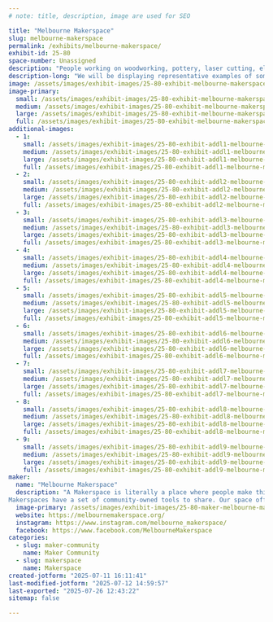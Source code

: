 ```yaml
---
# note: title, description, image are used for SEO

title: "Melbourne Makerspace"
slug: melbourne-makerspace
permalink: /exhibits/melbourne-makerspace/
exhibit-id: 25-80
space-number: Unassigned
description: "People working on woodworking, pottery, laser cutting, electronics, software, and 3D printing, etc."
description-long: "We will be displaying representative examples of some completed projects provided by some of our members. We will also have a couple of live interactive projects involving cameras with Raspberry Pi computers. There is a video tour of our MakerSpace as well as a Slideshow of various completed projects that are too large to bring to MakerFaire Orlando."
image: /assets/images/exhibit-images/25-80-exhibit-melbourne-makerspace-dsc01424-large.JPG
image-primary: 
  small: /assets/images/exhibit-images/25-80-exhibit-melbourne-makerspace-dsc01424-small.JPG
  medium: /assets/images/exhibit-images/25-80-exhibit-melbourne-makerspace-dsc01424-medium.JPG
  large: /assets/images/exhibit-images/25-80-exhibit-melbourne-makerspace-dsc01424-large.JPG
  full: /assets/images/exhibit-images/25-80-exhibit-melbourne-makerspace-dsc01424-full.JPG
additional-images: 
  - 1:
    small: /assets/images/exhibit-images/25-80-exhibit-addl1-melbourne-makerspace-dsc01425-small.JPG
    medium: /assets/images/exhibit-images/25-80-exhibit-addl1-melbourne-makerspace-dsc01425-medium.JPG
    large: /assets/images/exhibit-images/25-80-exhibit-addl1-melbourne-makerspace-dsc01425-large.JPG
    full: /assets/images/exhibit-images/25-80-exhibit-addl1-melbourne-makerspace-dsc01425-full.JPG
  - 2:
    small: /assets/images/exhibit-images/25-80-exhibit-addl2-melbourne-makerspace-dsc01423-small.JPG
    medium: /assets/images/exhibit-images/25-80-exhibit-addl2-melbourne-makerspace-dsc01423-medium.JPG
    large: /assets/images/exhibit-images/25-80-exhibit-addl2-melbourne-makerspace-dsc01423-large.JPG
    full: /assets/images/exhibit-images/25-80-exhibit-addl2-melbourne-makerspace-dsc01423-full.JPG
  - 3:
    small: /assets/images/exhibit-images/25-80-exhibit-addl3-melbourne-makerspace-dsc01426-small.JPG
    medium: /assets/images/exhibit-images/25-80-exhibit-addl3-melbourne-makerspace-dsc01426-medium.JPG
    large: /assets/images/exhibit-images/25-80-exhibit-addl3-melbourne-makerspace-dsc01426-large.JPG
    full: /assets/images/exhibit-images/25-80-exhibit-addl3-melbourne-makerspace-dsc01426-full.JPG
  - 4:
    small: /assets/images/exhibit-images/25-80-exhibit-addl4-melbourne-makerspace-dsc01433-small.JPG
    medium: /assets/images/exhibit-images/25-80-exhibit-addl4-melbourne-makerspace-dsc01433-medium.JPG
    large: /assets/images/exhibit-images/25-80-exhibit-addl4-melbourne-makerspace-dsc01433-large.JPG
    full: /assets/images/exhibit-images/25-80-exhibit-addl4-melbourne-makerspace-dsc01433-full.JPG
  - 5:
    small: /assets/images/exhibit-images/25-80-exhibit-addl5-melbourne-makerspace-dsc01427-small.JPG
    medium: /assets/images/exhibit-images/25-80-exhibit-addl5-melbourne-makerspace-dsc01427-medium.JPG
    large: /assets/images/exhibit-images/25-80-exhibit-addl5-melbourne-makerspace-dsc01427-large.JPG
    full: /assets/images/exhibit-images/25-80-exhibit-addl5-melbourne-makerspace-dsc01427-full.JPG
  - 6:
    small: /assets/images/exhibit-images/25-80-exhibit-addl6-melbourne-makerspace-dsc01428-small.JPG
    medium: /assets/images/exhibit-images/25-80-exhibit-addl6-melbourne-makerspace-dsc01428-medium.JPG
    large: /assets/images/exhibit-images/25-80-exhibit-addl6-melbourne-makerspace-dsc01428-large.JPG
    full: /assets/images/exhibit-images/25-80-exhibit-addl6-melbourne-makerspace-dsc01428-full.JPG
  - 7:
    small: /assets/images/exhibit-images/25-80-exhibit-addl7-melbourne-makerspace-dsc01429-small.JPG
    medium: /assets/images/exhibit-images/25-80-exhibit-addl7-melbourne-makerspace-dsc01429-medium.JPG
    large: /assets/images/exhibit-images/25-80-exhibit-addl7-melbourne-makerspace-dsc01429-large.JPG
    full: /assets/images/exhibit-images/25-80-exhibit-addl7-melbourne-makerspace-dsc01429-full.JPG
  - 8:
    small: /assets/images/exhibit-images/25-80-exhibit-addl8-melbourne-makerspace-dsc01431-small.JPG
    medium: /assets/images/exhibit-images/25-80-exhibit-addl8-melbourne-makerspace-dsc01431-medium.JPG
    large: /assets/images/exhibit-images/25-80-exhibit-addl8-melbourne-makerspace-dsc01431-large.JPG
    full: /assets/images/exhibit-images/25-80-exhibit-addl8-melbourne-makerspace-dsc01431-full.JPG
  - 9:
    small: /assets/images/exhibit-images/25-80-exhibit-addl9-melbourne-makerspace-dsc01434-small.JPG
    medium: /assets/images/exhibit-images/25-80-exhibit-addl9-melbourne-makerspace-dsc01434-medium.JPG
    large: /assets/images/exhibit-images/25-80-exhibit-addl9-melbourne-makerspace-dsc01434-large.JPG
    full: /assets/images/exhibit-images/25-80-exhibit-addl9-melbourne-makerspace-dsc01434-full.JPG
maker: 
  name: "Melbourne Makerspace"
  description: "A Makerspace is literally a place where people make things. It is a laboratory of sorts for people who are interested in designing things, learning new stuff, and generally being creative!
Makerspaces have a set of community-owned tools to share. Our space offers machine shop tools, woodworking tools, electronics equipment, and other fabrication devices."
  image-primary: /assets/images/exhibit-images/25-80-maker-melbourne-makerspace-melbmakerspacelogo-medium.jpg
  website: https://melbournemakerspace.org/
  instagram: https://www.instagram.com/melbourne_makerspace/
  facebook: https://www.facebook.com/MelbourneMakerspace
categories: 
  - slug: maker-community
    name: Maker Community
  - slug: makerspace
    name: Makerspace
created-jotform: "2025-07-11 16:11:41"
last-modified-jotform: "2025-07-12 14:59:57"
last-exported: "2025-07-26 12:43:22"
sitemap: false

---
```


